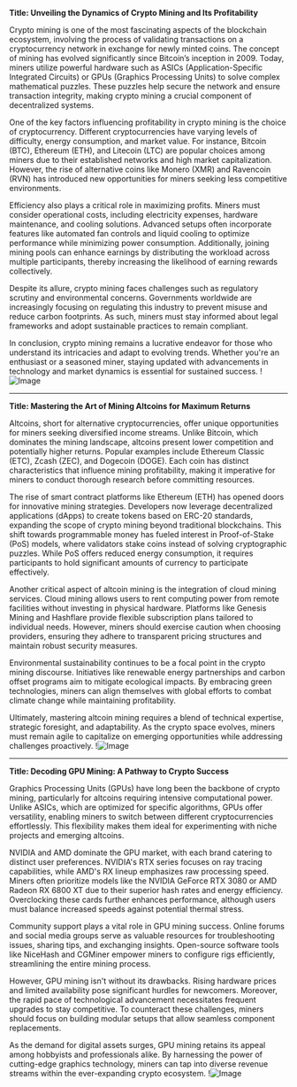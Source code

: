 **Title: Unveiling the Dynamics of Crypto Mining and Its Profitability**

Crypto mining is one of the most fascinating aspects of the blockchain ecosystem, involving the process of validating transactions on a cryptocurrency network in exchange for newly minted coins. The concept of mining has evolved significantly since Bitcoin’s inception in 2009. Today, miners utilize powerful hardware such as ASICs (Application-Specific Integrated Circuits) or GPUs (Graphics Processing Units) to solve complex mathematical puzzles. These puzzles help secure the network and ensure transaction integrity, making crypto mining a crucial component of decentralized systems.

One of the key factors influencing profitability in crypto mining is the choice of cryptocurrency. Different cryptocurrencies have varying levels of difficulty, energy consumption, and market value. For instance, Bitcoin (BTC), Ethereum (ETH), and Litecoin (LTC) are popular choices among miners due to their established networks and high market capitalization. However, the rise of alternative coins like Monero (XMR) and Ravencoin (RVN) has introduced new opportunities for miners seeking less competitive environments.

Efficiency also plays a critical role in maximizing profits. Miners must consider operational costs, including electricity expenses, hardware maintenance, and cooling solutions. Advanced setups often incorporate features like automated fan controls and liquid cooling to optimize performance while minimizing power consumption. Additionally, joining mining pools can enhance earnings by distributing the workload across multiple participants, thereby increasing the likelihood of earning rewards collectively.

Despite its allure, crypto mining faces challenges such as regulatory scrutiny and environmental concerns. Governments worldwide are increasingly focusing on regulating this industry to prevent misuse and reduce carbon footprints. As such, miners must stay informed about legal frameworks and adopt sustainable practices to remain compliant.

In conclusion, crypto mining remains a lucrative endeavor for those who understand its intricacies and adapt to evolving trends. Whether you're an enthusiast or a seasoned miner, staying updated with advancements in technology and market dynamics is essential for sustained success. !![Image](https://github.com/user-attachments/assets/3be06921-4469-491d-bd37-5f14c53422b7)

---

**Title: Mastering the Art of Mining Altcoins for Maximum Returns**

Altcoins, short for alternative cryptocurrencies, offer unique opportunities for miners seeking diversified income streams. Unlike Bitcoin, which dominates the mining landscape, altcoins present lower competition and potentially higher returns. Popular examples include Ethereum Classic (ETC), Zcash (ZEC), and Dogecoin (DOGE). Each coin has distinct characteristics that influence mining profitability, making it imperative for miners to conduct thorough research before committing resources.

The rise of smart contract platforms like Ethereum (ETH) has opened doors for innovative mining strategies. Developers now leverage decentralized applications (dApps) to create tokens based on ERC-20 standards, expanding the scope of crypto mining beyond traditional blockchains. This shift towards programmable money has fueled interest in Proof-of-Stake (PoS) models, where validators stake coins instead of solving cryptographic puzzles. While PoS offers reduced energy consumption, it requires participants to hold significant amounts of currency to participate effectively.

Another critical aspect of altcoin mining is the integration of cloud mining services. Cloud mining allows users to rent computing power from remote facilities without investing in physical hardware. Platforms like Genesis Mining and Hashflare provide flexible subscription plans tailored to individual needs. However, miners should exercise caution when choosing providers, ensuring they adhere to transparent pricing structures and maintain robust security measures.

Environmental sustainability continues to be a focal point in the crypto mining discourse. Initiatives like renewable energy partnerships and carbon offset programs aim to mitigate ecological impacts. By embracing green technologies, miners can align themselves with global efforts to combat climate change while maintaining profitability.

Ultimately, mastering altcoin mining requires a blend of technical expertise, strategic foresight, and adaptability. As the crypto space evolves, miners must remain agile to capitalize on emerging opportunities while addressing challenges proactively. !![Image](https://github.com/user-attachments/assets/3be06921-4469-491d-bd37-5f14c53422b7)

---

**Title: Decoding GPU Mining: A Pathway to Crypto Success**

Graphics Processing Units (GPUs) have long been the backbone of crypto mining, particularly for altcoins requiring intensive computational power. Unlike ASICs, which are optimized for specific algorithms, GPUs offer versatility, enabling miners to switch between different cryptocurrencies effortlessly. This flexibility makes them ideal for experimenting with niche projects and emerging altcoins.

NVIDIA and AMD dominate the GPU market, with each brand catering to distinct user preferences. NVIDIA's RTX series focuses on ray tracing capabilities, while AMD's RX lineup emphasizes raw processing speed. Miners often prioritize models like the NVIDIA GeForce RTX 3080 or AMD Radeon RX 6800 XT due to their superior hash rates and energy efficiency. Overclocking these cards further enhances performance, although users must balance increased speeds against potential thermal stress.

Community support plays a vital role in GPU mining success. Online forums and social media groups serve as valuable resources for troubleshooting issues, sharing tips, and exchanging insights. Open-source software tools like NiceHash and CGMiner empower miners to configure rigs efficiently, streamlining the entire mining process.

However, GPU mining isn't without its drawbacks. Rising hardware prices and limited availability pose significant hurdles for newcomers. Moreover, the rapid pace of technological advancement necessitates frequent upgrades to stay competitive. To counteract these challenges, miners should focus on building modular setups that allow seamless component replacements.

As the demand for digital assets surges, GPU mining retains its appeal among hobbyists and professionals alike. By harnessing the power of cutting-edge graphics technology, miners can tap into diverse revenue streams within the ever-expanding crypto ecosystem. !![Image](https://github.com/user-attachments/assets/3be06921-4469-491d-bd37-5f14c53422b7)